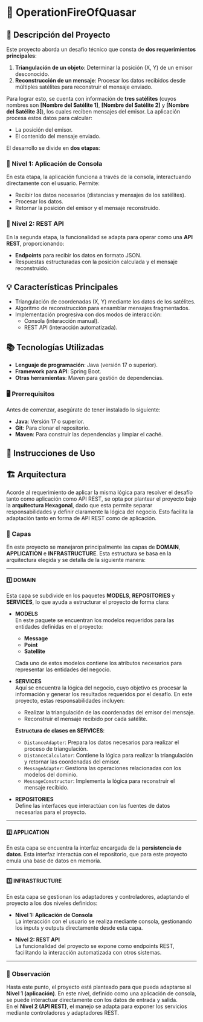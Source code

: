 # 🚀 OperationFireOfQuasar

## 📝 Descripción del Proyecto
Este proyecto aborda un desafío técnico que consta de **dos requerimientos principales**:

1. **Triangulación de un objeto**: Determinar la posición (X, Y) de un emisor desconocido.
2. **Reconstrucción de un mensaje**: Procesar los datos recibidos desde múltiples satélites para reconstruir el mensaje enviado.

Para lograr esto, se cuenta con información de **tres satélites** (cuyos nombres son **[Nombre del Satélite 1]**, **[Nombre del Satélite 2]** y **[Nombre del Satélite 3]**), los cuales reciben mensajes del emisor. La aplicación procesa estos datos para calcular:

- La posición del emisor.
- El contenido del mensaje enviado.

El desarrollo se divide en **dos etapas**:

### 🔹 Nivel 1: Aplicación de Consola
En esta etapa, la aplicación funciona a través de la consola, interactuando directamente con el usuario. Permite:
- Recibir los datos necesarios (distancias y mensajes de los satélites).
- Procesar los datos.
- Retornar la posición del emisor y el mensaje reconstruido.

### 🔹 Nivel 2: REST API
En la segunda etapa, la funcionalidad se adapta para operar como una **API REST**, proporcionando:
- **Endpoints** para recibir los datos en formato JSON.
- Respuestas estructuradas con la posición calculada y el mensaje reconstruido.

## 💡 Características Principales
- Triangulación  de coordenadas (X, Y) mediante los datos de los satélites.
- Algoritmo de reconstrucción para ensamblar mensajes fragmentados.
- Implementación progresiva con dos modos de interacción:
  - Consola (interacción manual).
  - REST API (interacción automatizada).

## 📚 Tecnologías Utilizadas
- **Lenguaje de programación**: Java (versión 17 o superior).
- **Framework para API**: Spring Boot.
- **Otras herramientas**: Maven para gestión de dependencias.

### 🖥️ Prerrequisitos
Antes de comenzar, asegúrate de tener instalado lo siguiente:
- **Java**: Versión 17 o superior.
- **Git**: Para clonar el repositorio.
- **Maven**: Para construir las dependencias y limpiar el caché.

## 🚀 Instrucciones de Uso

## 🏗️ Arquitectura

Acorde al requerimiento de aplicar la misma lógica para resolver el desafío tanto como aplicación como API REST, se opta por plantear el proyecto bajo la **arquitectura Hexagonal**, dado que esta permite separar responsabilidades y definir claramente la lógica del negocio. Esto facilita la adaptación tanto en forma de API REST como de aplicación.

### 📂 Capas

En este proyecto se manejaron principalmente las capas de **DOMAIN**, **APPLICATION** e **INFRASTRUCTURE**. Esta estructura se basa en la arquitectura elegida y se detalla de la siguiente manera:

---

#### 1️⃣ DOMAIN

Esta capa se subdivide en los paquetes **MODELS**, **REPOSITORIES** y **SERVICES**, lo que ayuda a estructurar el proyecto de forma clara:

- **MODELS**  
  En este paquete se encuentran los modelos requeridos para las entidades definidas en el proyecto:  
  - **Message**  
  - **Point**  
  - **Satellite**  

  Cada uno de estos modelos contiene los atributos necesarios para representar las entidades del negocio.

- **SERVICES**  
  Aquí se encuentra la lógica del negocio, cuyo objetivo es procesar la información y generar los resultados requeridos por el desafío. En este proyecto, estas responsabilidades incluyen:
  - Realizar la triangulación de las coordenadas del emisor del mensaje.
  - Reconstruir el mensaje recibido por cada satélite.

  **Estructura de clases en SERVICES**:
  - `DistanceAdapter`: Prepara los datos necesarios para realizar el proceso de triangulación.  
  - `DistanceCalculator`: Contiene la lógica para realizar la triangulación y retornar las coordenadas del emisor.  
  - `MessageAdapter`: Gestiona las operaciones relacionadas con los modelos del dominio.  
  - `MessageConstructor`: Implementa la lógica para reconstruir el mensaje recibido.

- **REPOSITORIES**  
  Define las interfaces que interactúan con las fuentes de datos necesarias para el proyecto.

---

#### 2️⃣ APPLICATION

En esta capa se encuentra la interfaz encargada de la **persistencia de datos**. Esta interfaz interactúa con el repositorio, que para este proyecto emula una base de datos en memoria.

---

#### 3️⃣ INFRASTRUCTURE

En esta capa se gestionan los adaptadores y controladores, adaptando el proyecto a los dos niveles definidos:

- **Nivel 1: Aplicación de Consola**  
  La interacción con el usuario se realiza mediante consola, gestionando los inputs y outputs directamente desde esta capa.

- **Nivel 2: REST API**  
  La funcionalidad del proyecto se expone como endpoints REST, facilitando la interacción automatizada con otros sistemas.

---

### 📝 Observación

Hasta este punto, el proyecto está planteado para que pueda adaptarse al **Nivel 1 (aplicación)**. En este nivel, definido como una aplicación de consola, se puede interactuar directamente con los datos de entrada y salida.  
En el **Nivel 2 (API REST)**, el manejo se adapta para exponer los servicios mediante controladores y adaptadores REST.

